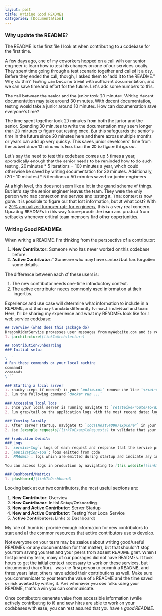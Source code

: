 ```yaml
---
layout: post
title: Writing Good READMEs
categories: [Documentation]
---
```


### Why update the README?

The README is the first file I look at when contributing to a codebase for the first time.

A few days ago, one of my coworkers hopped on a call with our senior engineer to learn how to test his changes on one of our services locally. They spent time going through a test scenario together and called it a day. Before they ended the call, though, I asked them to "add it to the README." Why do this? Testing can become trivial with sufficient documentation, and we can save time and effort for the future. Let's add some numbers to this.

The call between the senior and the junior took 20 minutes. Writing decent documentation may take around 30 minutes. With decent documentation, testing would take a junior around 10 minutes. How can documentation save everyone's time?

The time spent together took 20 minutes from both the junior and the senior.
Spending 30 minutes to write the documentation may seem longer than 20 minutes to figure out testing once.
But this safeguards the senior's time in the future since 20 minutes here and there across multiple months or years can add up very quickly.
This saves junior developers' time from the outset since 10 minutes is less than the 20 to figure things out.

Let's say the need to test this codebase comes up 5 times a year, sporadically enough that the senior needs to be reminded how to do such testing. 20 minutes * 5 iterations = 100 minutes a year, which could otherwise be saved by writing documentation for 30 minutes. Additionally, (20 - 10 minutes) * 5 iterations = 50 minutes saved for junior engineers.

At a high level, this does not seem like a lot in the grand scheme of things. But let's say the senior engineer leaves the team. They were the only person who had context on this service and testing it. That context is now gone. It is possible to figure out that lost information, but at what cost? With a [20% annualized turnover rate for engineers](https://newsletter.pragmaticengineer.com/p/attrition), this is a very real concern. Updating READMEs in this way future-proofs the team and product from setbacks whenever critical team members find other opportunities.

### Writing Good READMEs

When writing a README, I'm thinking from the perspective of a contributor:

1. **New Contributor:** Someone who has never worked on this codebase before.
2. **Active Contributor:*** Someone who may have context but has forgotten some details.

The difference between each of these users is:

1. The new contributor needs one-time introductory context.
2. The active contributor needs commonly used information at their fingertips.

Experience and use case will determine what information to include in a README, and that may translate differently for each individual and team. Here, I'll be sharing my experience and what my READMEs look like for a web service codebase:

```md
## Overview (what does this package do)
DragonRiderService processes user messages from myWebsite.com and is responsible for returning ML/LLM based responses.
1. [architecture](linkToArchitecture)

## Contribution/Onboarding
### Initial setup

\```
# Run these commands on your local machine
command1
command2
\```

### Starting a local server
1. (hacky steps if needed) In your `build.xml` remove the line `<real-server-startup />`
2. Run the following command `docker run ...`

### Accessing local logs
1. Once your local server is running navigate to `relateive/route/to/directory`
2. Run grep/tail on the application logs with the most recent dated logs

### Testing locally
1. After server startup, navigate to `localhost:4000/explorer` in your browser
2. Use [example requests](linkToExampleRequests) to validate that your service is running as expected

## Production Details
### Logs
1. `service-log`: logs of each request and response that the service processes
2. `application-log`: logs emitted from code
3. `PMAdmin`: logs which are emitted during startup and indicate any initial runtime issues

You can access logs in production by navigating to [this website](linkToLogsWebsite)

### Dashboard/Metrics
1. [dashboard](linkToDashboard)

```

Looking back at our two contributors, the most useful sections are:

1. **New Contributor**: Overview
2. **New Contributor**: Initial Setup/Onboarding
3. **New and Active Contributor**: Server Startup
4. **New and Active Contributor**: Testing Your Local Service
5. **Active Contributors**: Links to Dashboards

My rule of thumb is: provide enough information for new contributors to start and all the common resources that active contributors use to develop.

Not everyone on your team may be zealous about writing good/useful READMEs (or any documentation for that matter), but that shouldn't stop you from saving yourself and your peers from absent README grief. When I first joined my team, many of our packages did not have READMEs. It took hours to get the initial context necessary to work on these services, but I documented that effort. I was the first person to commit a README, and three years later, others have added their contributions as well. Make sure you communicate to your team the value of a README and the time saved or risk averted by writing it. And whenever you see folks using your README, that's a win you can communicate.

Once contributors generate value from accessible information (while actively contributing to it) and new hires are able to work on your codebases with ease, you can rest assured that you have a *good README*.
